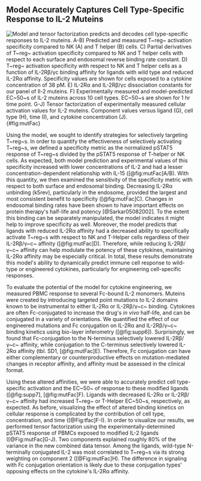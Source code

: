 ## Model Accurately Captures Cell Type-Specific Response to IL-2 Muteins

![**Model and tensor factorization predicts and decodes cell type-specific responses to IL-2 muteins.** A-B) Predicted and measured T~reg~ activation specificity compared to NK (A) and T helper (B) cells. C) Partial derivatives of T~reg~ activation specificity compared to NK and T helper cells with respect to each surface and endosomal reverse binding rate constant. D) T~reg~ activation specificity with respect to NK and T helper cells as a function of IL-2Rβ/γc binding affinity for ligands with wild type and reduced IL-2Rα affinity. Specificity values are shown for cells exposed to a cytokine concentration of 38 pM. E) IL-2Rα and IL-2Rβ/γc dissociation constants for our panel of Il-2 muteins. F) Experimentally measured and model-predicted EC~50~s of IL-2 muteins across 10 cell types. EC~50~s are shown for 1 hr time point. G-J) Tensor factorization of experimentally measured cellular activation values for IL-2 muteins. Component values versus ligand (G), cell type (H), time (I), and cytokine concentration (J).](./Manuscript/Figures/figure6.svg){#fig:mutFac}


Using the model, we sought to identify strategies for selectively targeting T~reg~s. In order to quantify the effectiveness of selectively activating T~reg~s, we defined a specificity metric as the normalized pSTAT5 response of T~reg~s divided by the pSTAT5 response of T-helper or NK cells. As expected, both model prediction and experimental values of this specificity increased with lower concentrations of IL-2 and had a lesser concentration-dependent relationship with IL-15 ([@fig:mutFac]A/B). With this quantity, we then examined the sensitivity of the specificity metric with respect to both surface and endosomal binding. Decreasing IL-2Rα unbinding (k5rev), particularly in the endosome, provided the largest and most consistent benefit to specificity ([@fig:mutFac]C). Changes in endosomal binding rates have been shown to have important effects on protein therapy's half-life and potency [@Sarkar05082002]. To the extent this binding can be separately manipulated, the model indicates it might help to improve specificity as well. Moreover, the model predicts that ligands with reduced IL-2Rα affinity had a decreased ability to specifically activate T~reg~s with respect to NK and T-Helper cells regardless of their IL-2Rβ/γ~c~ affinity ([@fig:mutFac]D). Therefore, while reducing IL-2Rβ/γ~c~ affinity can help modulate the potency of these cytokines, maintaining IL-2Rα affinity may be especially critical. In total, these results demonstrate this model's ability to dynamically predict immune cell response to wild-type or engineered cytokines, particularly for engineering cell-specific responses.

To evaluate the potential of the model for cytokine engineering, we measured PBMC response to several Fc-bound IL-2 monomers. Muteins were created by introducing targeted point mutations to IL-2 domains known to be instrumental to either IL-2Rα or IL-2Rβ/γ~c~ binding. Cytokines are often Fc-conjugated to increase the drug's *in vivo* half-life, and can be conjugated in a variety of orientations. We quantified the effect of our engineered mutations and Fc conjugation on IL-2Rα and IL-2Rβ/γ~c~ binding kinetics using bio-layer inferometry ([@fig:supp6]). Surprisingly, we found that Fc-conjugation to the N-terminus selectively lowered IL-2Rβ/γ~c~ affinity, while conjugation to the C-terminus selectively lowered IL-2Rα affinity (tbl. SD1, [@fig:mutFac]E). Therefore, Fc conjugation can have either complementary or counterproductive effects on mutation-mediated changes in receptor affinity, and affinity must be assessed in the clinical format.

Using these altered affinities, we were able to accurately predict cell type-specific activation and the EC~50~ of response to these modified ligands ([@fig:supp7], [@fig:mutFac]F). Ligands with decreased IL-2Rα or IL-2Rβ/γ~c~ affinity had increased T~reg~ or T-Helper EC~50~s, respectively, as expected. As before, visualizing the effect of altered binding kinetics on cellular response is complicated by the contribution of cell type, concentration, and time ([@Fig:tfac]F-I). In order to visualize our results, we performed tensor factorization using the experimentally-determined pSTAT5 response of PBMCs exposed to modified IL-2 ligands ([@Fig:mutFac]G-J). Two components explained roughly 80% of the variance in the new combined data tensor. Among the ligands, wild-type N-terminally conjugated IL-2 was most correlated to T~reg~s via its strong weighting on component 2 ([@Fig:mutFac]H). The difference in signaling with Fc conjugation orientation is likely due to these conjugation types' opposing effects on the cytokine's IL-2Rα affinity.
